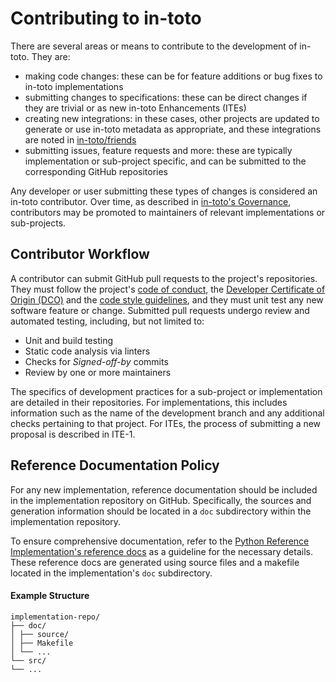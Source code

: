 # Contributing to in-toto

There are several areas or means to contribute to the development of in-toto.
They are:
* making code changes: these can be for feature additions or bug fixes to
  in-toto implementations
* submitting changes to specifications: these can be direct changes if they are
  trivial or as new in-toto Enhancements (ITEs)
* creating new integrations: in these cases, other projects are updated to
  generate or use in-toto metadata as appropriate, and these integrations are
  noted in [in-toto/friends](https://github.com/in-toto/friends)
* submitting issues, feature requests and more: these are typically
  implementation or sub-project specific, and can be submitted to the
  corresponding GitHub repositories

Any developer or user submitting these types of changes is considered an in-toto
contributor. Over time, as described in [in-toto's Governance](GOVERNANCE.md),
contributors may be promoted to maintainers of relevant implementations or
sub-projects.

## Contributor Workflow

A contributor can submit GitHub pull requests to the project's repositories.
They must follow the project's [code of
conduct](CODE-OF-CONDUCT.md), the [Developer Certificate of
Origin (DCO)](https://developercertificate.org/) and the [code style
guidelines](https://github.com/secure-systems-lab/code-style-guidelines), and
they must unit test any new software feature or change.  Submitted pull
requests undergo review and automated testing, including, but not limited to:

* Unit and build testing
* Static code analysis via linters
* Checks for *Signed-off-by* commits
* Review by one or more maintainers

The specifics of development practices for a sub-project or implementation are
detailed in their repositories. For implementations, this includes information
such as the name of the development branch and any additional checks pertaining
to that project. For ITEs, the process of submitting a new proposal is described
in ITE-1.

## Reference Documentation Policy

For any new implementation, reference documentation should be included in the implementation repository on GitHub. Specifically, the sources and generation information should be located in a `doc` subdirectory within the implementation repository.

To ensure comprehensive documentation, refer to the [Python Reference Implementation's reference docs](https://github.com/in-toto/in-toto/tree/develop/doc) as a guideline for the necessary details. These reference docs are generated using source files and a makefile located in the implementation's `doc` subdirectory.

#### Example Structure
```
implementation-repo/
├── doc/
│ ├── source/
│ ├── Makefile
│ └── ...
└── src/
└── ...
```